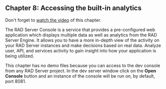 ## Chapter 8: Accessing the built-in analytics

Don't forget to [watch the video](https://youtube.com/) of this chapter. 

The RAD Server Console is a service that provides a pre-configured web application which displays multiple data as well as analytics from the RAD Server Engine. It allows you to have a more in-depth view of the activity on your RAD Server instances and make decisions based on real data. Analyze user, API, and services activity to gain insight into how your application is being utilized.

This chapter has no demo files because you can access to the dev console from any RAD Server project. In the dev server window click on the **Open Console** button and an instance of the console will be run on, by default, port 8081.